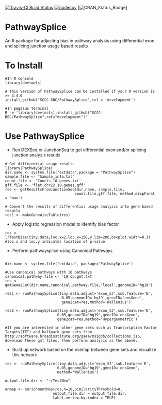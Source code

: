 [![Travis-CI Build Status](https://travis-ci.org/SCCC-BBC/PathwaySplice.svg?branch=master)](https://travis-ci.org/SCCC-BBC/PathwaySplice)
[![codecov](https://codecov.io/github/SCCC-BBC/PathwaySplice/coverage.svg?branch=master)](https://codecov.io/github/SCCC-BBC/PathwaySplice)
[![CRAN_Status_Badge](http://www.r-pkg.org/badges/version/PathwaySplice)]

# PathwaySplice
An R package for adjusting bias in pathway analysis using differential exon and splicing junction usage based results

# To Install

```{r eval=TRUE}
#In R console
library(devtools)

# This version of PathwaySplice can be installed if your R version is >= 3.4.0
install_github("SCCC-BBC/PathwaySplice",ref = 'development')

#In pegasus terminal 
R -e 'library(devtools);install_github("SCCC-BBC/PathwaySplice",ref="development")'

```

# Use PathwaySplice

+ Run DEXSeq or JunctionSeq to get differential exon and/or splicing junction analysis resutls 

```{r eval=TRUE}
# Get differential usage results
library(PathwaySplice)
dir.name <- system.file("extdata",package = "PathwaySplice")
sample.file <- "Sample_info.txt"
count.file <- 'Counts.10.genes.txt'
gff.file <- 'flat.chr22.10.genes.gff'
res <- getResultsFromJunctionSeq(dir.name, sample.file, 
                                count.file,gff.file, method.dispFinal = 'max')

# Convert the results of differential usage analysis into gene based resutls
res1 <- makeGeneWiseTable(res)

```
+ Apply logistic regression model to identify bias factor
```{r eval=TRUE, r eval=TRUE}
res <- lrTestBias(tiny.data,loc.x=2,loc.y=150,y.lim=200,boxplot.width=0.3)
#loc.x and loc.y indicates location of p-value
```

+ Perform pathwaysplice using Canonical Pathways
```{r eval=TRUE}

dir.name <- system.file('extdata', package='PathwaySplice')

#Use canonical pathways with 10 pathways
canonical.pathway.file <- '10.cp.gmt.txt'
res <- gmtGene2Cat(dir.name,canonical.pathway.file,'local',genomeID='hg19')

res1 <- runPathwaySplice(tiny.data,adjust='exon_SJ',sub.feature='E',
                          0.05,genomeID='hg19',geneID='ensGene',
                          gene2cat=res,method='Wallenius')

res2 <- runPathwaySplice(tiny.data,adjust='exon_SJ',sub.feature='E',
                        0.05,genomeID='hg19',geneID='ensGene',
                        gene2cat=res,method='Hypergeometric')

#If you are interested in other gene sets such as Transcription Factor Targets(TFT) and hallmark gene sets from http://software.broadinstitute.org/gsea/msigdb/collections.jsp, download these gmt files, then perform analysis as the above.

```

+ Build up network based on the overlap between gene sets and visualize this network

```{r eval=TRUE}
res <- runPathwaySplice(tiny.data,adjust='exon_SJ',sub.feature='E',
                        0.05,genomeID='hg19',geneID='ensGene', 
                        method='Wallenius')

output.file.dir <- "~/TestNew"

enmap <- enrichmentMap(res,n=10,SimilarityThreshold=0,
                      output.file.dir = output.file.dir,
                      label.vertex.by.index = TRUE)
```